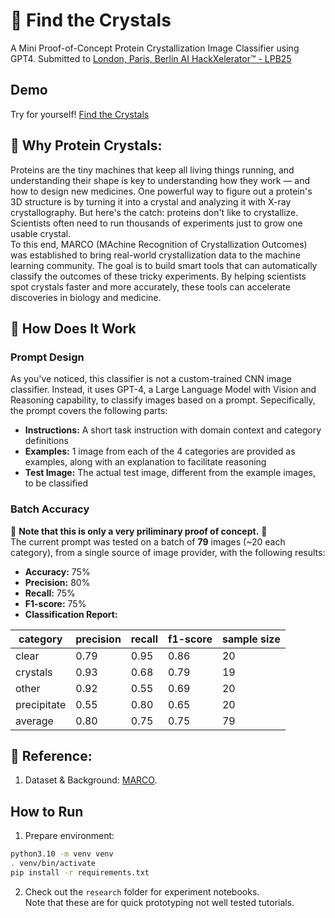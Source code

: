 # 💠 Find the Crystals
A Mini Proof-of-Concept Protein Crystallization Image Classifier using GPT4.
Submitted to [London, Paris, Berlin AI HackXelerator™ - LPB25](https://www.kxsb.org/lpb25)


## Demo
Try for yourself!
[Find the Crystals](https://huggingface.co/spaces/asphodel-thuang/microscopy-vlm-lpb25)


## 🔷 Why Protein Crystals:
Proteins are the tiny machines that keep all living things running, and understanding their shape is key to understanding how they work — and how to design new medicines.
One powerful way to figure out a protein's 3D structure is by turning it into a crystal and analyzing it with X-ray crystallography. But here's the catch: proteins don't like to crystallize. 
Scientists often need to run thousands of experiments just to grow one usable crystal.  
To this end, MARCO (MAchine Recognition of Crystallization Outcomes) was established to bring real-world crystallization data to the machine learning community.
The goal is to build smart tools that can automatically classify the outcomes of these tricky experiments. 
By helping scientists spot crystals faster and more accurately, these tools can accelerate discoveries in biology and medicine.


## 🔮 How Does It Work
### Prompt Design  
As you've noticed, this classifier is not a custom-trained CNN image classifier.
Instead, it uses GPT-4, a Large Language Model with Vision and Reasoning capability, to classify images based on a prompt.
Sepecifically, the prompt covers the following parts:
- **Instructions:** A short task instruction with domain context and category definitions
- **Examples:** 1 image from each of the 4 categories are provided as examples, along with an explanation to facilitate reasoning
- **Test Image:** The actual test image, different from the example images, to be classified

### Batch Accuracy
🔶 **Note that this is only a very priliminary proof of concept.** 🔶  
The current prompt was tested on a batch of **79** images (~20 each category), from a single source of image provider, with the following results:
- **Accuracy:** 75%
- **Precision:** 80%
- **Recall:** 75%
- **F1-score:** 75%
- **Classification Report:**

| category | precision | recall | f1-score | sample size |
|---|---|---|---|---|
| clear | 0.79 | 0.95 | 0.86 | 20 |
| crystals | 0.93 | 0.68 | 0.79 | 19 |
| other | 0.92 | 0.55 | 0.69 | 20 |
| precipitate | 0.55 | 0.80 | 0.65 | 20 |
| average | 0.80 | 0.75 | 0.75 | 79 |

## 📖 Reference:
1. Dataset & Background: [MARCO](https://marco.ccr.buffalo.edu/about).

## How to Run

1. Prepare environment:
```bash
python3.10 -m venv venv
. venv/bin/activate
pip install -r requirements.txt
```

2. Check out the `research` folder for experiment notebooks.  
Note that these are for quick prototyping not well tested tutorials.
